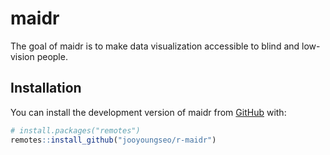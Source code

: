 
<!-- README.md is generated from README.Rmd. Please edit that file -->

# maidr

<!-- badges: start -->
<!-- badges: end -->

The goal of maidr is to make data visualization accessible to blind and
low-vision people.

## Installation

You can install the development version of maidr from
[GitHub](https://github.com/) with:

``` r
# install.packages("remotes")
remotes::install_github("jooyoungseo/r-maidr")
```

